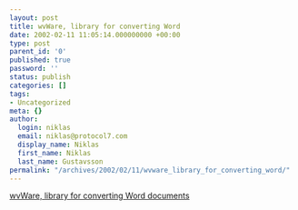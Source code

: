 ```yaml
---
layout: post
title: wvWare, library for converting Word
date: 2002-02-11 11:05:14.000000000 +00:00
type: post
parent_id: '0'
published: true
password: ''
status: publish
categories: []
tags:
- Uncategorized
meta: {}
author:
  login: niklas
  email: niklas@protocol7.com
  display_name: Niklas
  first_name: Niklas
  last_name: Gustavsson
permalink: "/archives/2002/02/11/wvware_library_for_converting_word/"
---
```

[wvWare, library for converting Word documents](http://www.wvware.com/)

